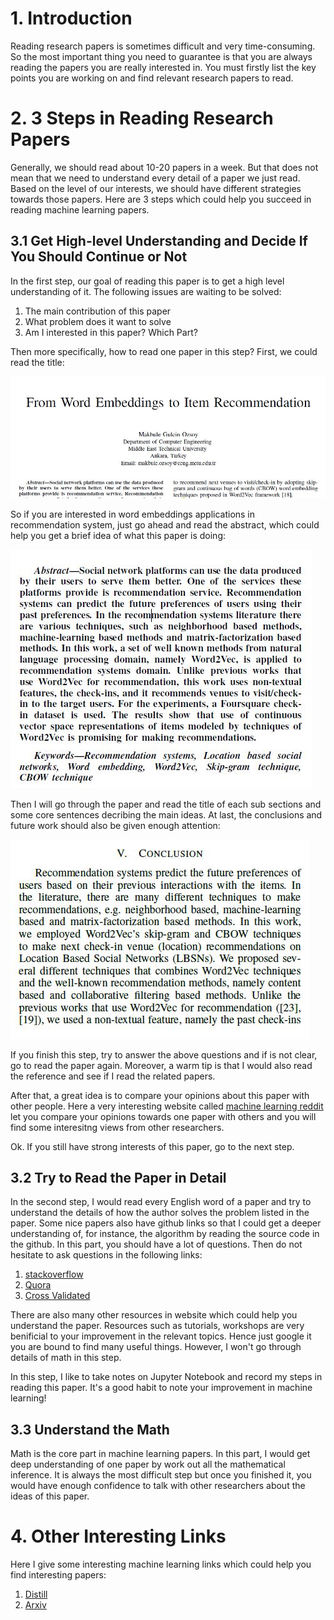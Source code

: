 # 1. Introduction

Reading research papers is sometimes difficult and very time-consuming. So the most important thing you need to guarantee is that you are 
always reading the papers you are really interested in. You must firstly list the key points you are working on and find relevant research
papers to read.

# 2. 3 Steps in Reading Research Papers

Generally, we should read about 10-20 papers in a week. But that does not mean that we need to understand every detail of a paper we just read. Based on the level of our interests, we should have different strategies towards those papers. Here are 3 steps which could help you succeed in reading machine learning papers.

## 3.1 Get High-level Understanding and Decide If You Should Continue or Not

In the first step, our goal of reading this paper is to get a high level understanding of it. The following issues are waiting to be solved:
1. The main contribution of this paper
2. What problem does it want to solve
3. Am I interested in this paper? Which Part?

Then more specifically, how to read one paper in this step? First, we could read the title:

![Paper title](https://github.com/bright1993ff66/Text-Data-Analysis/blob/master/Graphs/Paper%20title.JPG)

So if you are interested in word embeddings applications in recommendation system, just go ahead and read the abstract, which could help you get a brief idea of what this paper is doing:


<div style="align: center">
<img src="https://github.com/bright1993ff66/Text-Data-Analysis/blob/master/Graphs/Paper%20abstract.JPG?raw = true\"/>
</div>

Then I will go through the paper and read the title of each sub sections and some core sentences decribing the main ideas. At last, the conclusions and future work should also be given enough attention:

![Paper conclusions](https://github.com/bright1993ff66/Text-Data-Analysis/blob/master/Graphs/Paper%20conclusions.JPG)

If you finish this step, try to answer the above questions and if is not clear, go to read the paper again. Moreover, a warm tip is that I would also read the reference and see if I read the related papers.

After that, a great idea is to compare your opinions about this paper with other people. Here a very interesting website called [machine learning reddit](https://www.reddit.com/r/MachineLearning/) let you compare your opinions towards one paper with others and you will find some interesitng views from other researchers.

Ok. If you still have strong interests of this paper, go to the next step.

## 3.2 Try to Read the Paper in Detail

In the second step, I would read every English word of a paper and try to understand the details of how the author solves the problem listed in the paper. Some nice papers also have github links so that I could get a deeper understanding of, for instance, the algorithm by reading the source code in the github. In this part, you should have a lot of questions. Then do not hesitate to ask questions in the following links:

1. [stackoverflow](https://stackoverflow.com/)
2. [Quora](https://www.quora.com/topic/Quora)
3. [Cross Validated](https://stats.stackexchange.com/)

There are also many other resources in website which could help you understand the paper. Resources such as tutorials, workshops are very benificial to your improvement in the relevant topics. Hence just google it you are bound to find many useful things. However, I won't go through details of math in this step.

In this step, I like to take notes on Jupyter Notebook and record my steps in reading this paper. It's a good habit to note your improvement in machine learning!

## 3.3 Understand the Math

Math is the core part in machine learning papers. In this part, I would get deep understanding of one paper by work out all the mathematical inference. It is always the most difficult step but once you finished it, you would have enough confidence to talk with other researchers about the ideas of this paper.

# 4. Other Interesting Links
Here I give some interesting machine learning links which could help you find interesting papers:

1. [Distill](https://distill.pub/)
2. [Arxiv](http://www.arxiv-sanity.com/)

